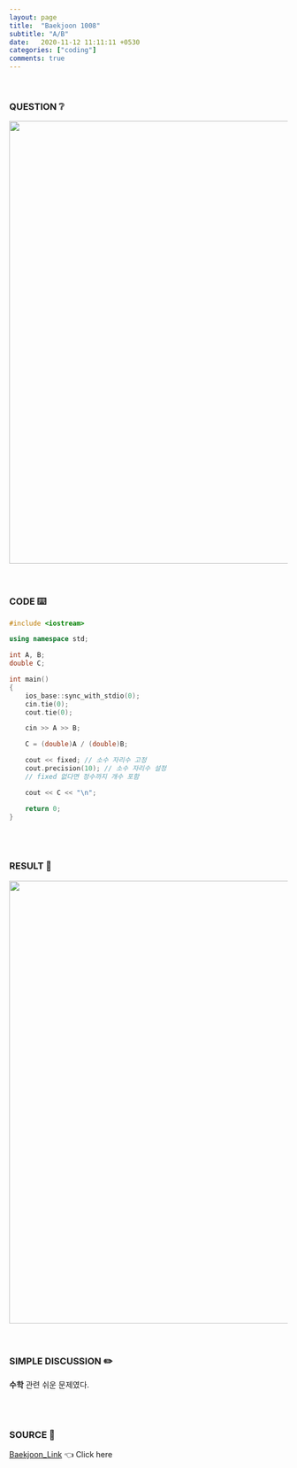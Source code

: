 ```yaml
---
layout: page
title:  "Baekjoon 1008"
subtitle: "A/B"
date:   2020-11-12 11:11:11 +0530
categories: ["coding"]
comments: true
---
```


<br>

### QUESTION ❔

<img src="{{ '/assets/baekjoon/1008.jpg' }}" style="width: 800px; height: auto; margin-left: auto; margin-right: auto; display: block;">  

<br>
<br>

### CODE ⌨️

```c++
#include <iostream>

using namespace std;

int A, B;
double C;

int main()
{
	ios_base::sync_with_stdio(0);
	cin.tie(0);
	cout.tie(0);

	cin >> A >> B;

	C = (double)A / (double)B;

	cout << fixed; // 소수 자리수 고정
	cout.precision(10); // 소수 자리수 설정
	// fixed 없다면 정수까지 개수 포함

	cout << C << "\n";

	return 0;
}
```  

<br>
<br>

### RESULT 💛

<img src="{{ '/assets/baekjoon/1008r.jpg' }}" style="width: 800px; height: auto; margin-left: auto; margin-right: auto; display: block;">  

<br>
<br>

### SIMPLE DISCUSSION ✏️

**수학** 관련 쉬운 문제였다.  

<br>
<br>

### SOURCE 💎

[Baekjoon_Link][link] 👈 Click here  

<br>

<script src="https://utteranc.es/client.js"
        repo="DCherish/DCherish.github.io"
        issue-term="pathname"
        theme="boxy-light"
        crossorigin="anonymous"
        async>
</script>

[link]: https://www.acmicpc.net/problem/1008